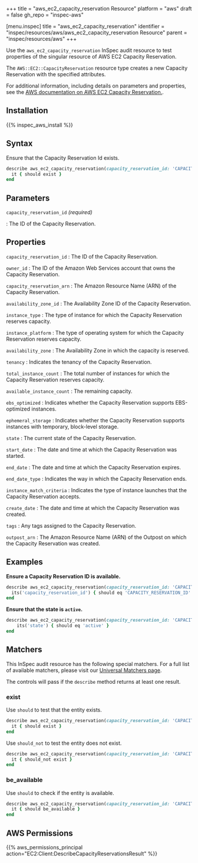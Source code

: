 +++
title = "aws_ec2_capacity_reservation Resource"
platform = "aws"
draft = false
gh_repo = "inspec-aws"

[menu.inspec]
title = "aws_ec2_capacity_reservation"
identifier = "inspec/resources/aws/aws_ec2_capacity_reservation Resource"
parent = "inspec/resources/aws"
+++

Use the `aws_ec2_capacity_reservation` InSpec audit resource to test properties of the singular resource of AWS EC2 Capacity Reservation.

The `AWS::EC2::CapacityReservation` resource type creates a new Capacity Reservation with the specified attributes.

For additional information, including details on parameters and properties, see the [AWS documentation on AWS EC2 Capacity Reservation.](https://docs.aws.amazon.com/AWSCloudFormation/latest/UserGuide/aws-resource-ec2-capacityreservation.html).

## Installation

{{% inspec_aws_install %}}

## Syntax

Ensure that the Capacity Reservation Id exists.

```ruby
describe aws_ec2_capacity_reservation(capacity_reservation_id: 'CAPACITY_RESERVATION_ID') do
  it { should exist }
end
```

## Parameters

`capacity_reservation_id` _(required)_

: The ID of the Capacity Reservation.

## Properties

`capacity_reservation_id`
: The ID of the Capacity Reservation.

`owner_id`
: The ID of the Amazon Web Services account that owns the Capacity Reservation.

`capacity_reservation_arn`
: The Amazon Resource Name (ARN) of the Capacity Reservation.

`availability_zone_id`
: The Availability Zone ID of the Capacity Reservation.

`instance_type`
: The type of instance for which the Capacity Reservation reserves capacity.

`instance_platform`
: The type of operating system for which the Capacity Reservation reserves capacity.

`availability_zone`
: The Availability Zone in which the capacity is reserved.

`tenancy`
: Indicates the tenancy of the Capacity Reservation.

`total_instance_count`
: The total number of instances for which the Capacity Reservation reserves capacity.

`available_instance_count`
: The remaining capacity.

`ebs_optimized`
: Indicates whether the Capacity Reservation supports EBS-optimized instances.

`ephemeral_storage`
: Indicates whether the Capacity Reservation supports instances with temporary, block-level storage.

`state`
: The current state of the Capacity Reservation.

`start_date`
: The date and time at which the Capacity Reservation was started.

`end_date`
: The date and time at which the Capacity Reservation expires.

`end_date_type`
: Indicates the way in which the Capacity Reservation ends.

`instance_match_criteria`
: Indicates the type of instance launches that the Capacity Reservation accepts.

`create_date`
: The date and time at which the Capacity Reservation was created.

`tags`
: Any tags assigned to the Capacity Reservation.

`outpost_arn`
: The Amazon Resource Name (ARN) of the Outpost on which the Capacity Reservation was created.

## Examples

**Ensure a Capacity Reservation ID is available.**

```ruby
describe aws_ec2_capacity_reservation(capacity_reservation_id: 'CAPACITY_RESERVATION_ID') do
  its('capacity_reservation_id') { should eq 'CAPACITY_RESERVATION_ID' }
end
```

**Ensure that the state is `active`.**

```ruby
describe aws_ec2_capacity_reservation(capacity_reservation_id: 'CAPACITY_RESERVATION_ID') do
    its('state') { should eq 'active' }
end
```

## Matchers

This InSpec audit resource has the following special matchers. For a full list of available matchers, please visit our [Universal Matchers page](https://www.inspec.io/docs/reference/matchers/).

The controls will pass if the `describe` method returns at least one result.

### exist

Use `should` to test that the entity exists.

```ruby
describe aws_ec2_capacity_reservation(capacity_reservation_id: 'CAPACITY_RESERVATION_ID') do
  it { should exist }
end
```

Use `should_not` to test the entity does not exist.

```ruby
describe aws_ec2_capacity_reservation(capacity_reservation_id: 'CAPACITY_RESERVATION_ID') do
  it { should_not exist }
end
```

### be_available

Use `should` to check if the entity is available.

```ruby
describe aws_ec2_capacity_reservation(capacity_reservation_id: 'CAPACITY_RESERVATION_ID') do
  it { should be_available }
end
```

## AWS Permissions

{{% aws_permissions_principal action="EC2:Client:DescribeCapacityReservationsResult" %}}
